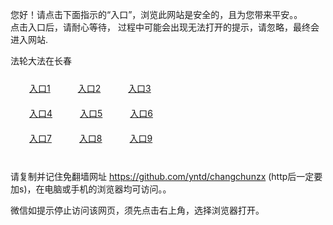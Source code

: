 您好！请点击下面指示的“入口”，浏览此网站是安全的，且为您带来平安。。 <br/>
点击入口后，请耐心等待， 过程中可能会出现无法打开的提示，请忽略，最终会进入网站. </br>

法轮大法在长春<br/>
<div style="padding:10px"><a style="margin:20px" target="_blank" href="https://d1rxvcftnw52et.cloudfront.net/2Qpsp?lpzkfhl" id="ccLink1" rel="nofollow">入口1</a> <a target="_blank" style="margin:20px" href="https://d2na3ykzqlx2mo.cloudfront.net/2Qpsp?oluurn" id="ccLink2" rel="nofollow">入口2</a> <a style="margin:20px" target="_blank" href="https://d1sjc5ct5jn72f.cloudfront.net/2Qpsp?fvkeeso" id="ccLink3" rel="nofollow">入口3</a></div>

<div style="padding:10px" ><a style="margin:20px" target="_blank" href="https://d1rxvcftnw52et.cloudfront.net/2Qpsp?lpzkfhl" id="ccLink4" rel="nofollow">入口4</a> <a style="margin:20px" href="https://d2na3ykzqlx2mo.cloudfront.net/2Qpsp?oluurn" target="_blank" id="ccLink5" rel="nofollow">入口5</a> <a style="margin:20px" href="https://d1sjc5ct5jn72f.cloudfront.net/2Qpsp?fvkeeso" target="_blank" id="ccLink6" rel="nofollow">入口6</a></div>

<div style="padding:10px"><a style="margin:20px" target="_blank" href="https://d1rxvcftnw52et.cloudfront.net/2Qpsp?lpzkfhl" id="ccLink7" rel="nofollow">入口7</a> <a style="margin:20px" href="https://d2na3ykzqlx2mo.cloudfront.net/2Qpsp?oluurn" target="_blank" id="ccLink8" rel="nofollow">入口8</a> <a style="margin:20px" target="_blank" href="https://d1sjc5ct5jn72f.cloudfront.net/2Qpsp?fvkeeso" id="ccLink9" rel="nofollow">入口9</a></div>

<br/>



请复制并记住免翻墙网址 https://github.com/yntd/changchunzx (http后一定要加s)，在电脑或手机的浏览器均可访问。。<br/>

微信如提示停止访问该网页，须先点击右上角，选择浏览器打开。
